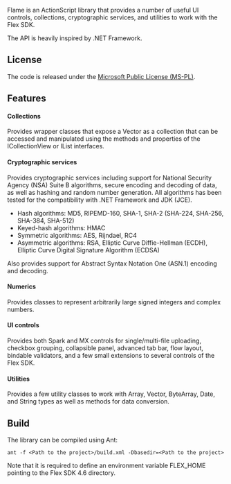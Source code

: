 Flame is an ActionScript library that provides a number of useful UI controls, collections, cryptographic services, and utilities to work with the Flex SDK.

The API is heavily inspired by .NET Framework.

## License
The code is released under the [Microsoft Public License (MS-PL)](http://opensource.org/licenses/MS-PL). 

## Features
#### Collections
Provides wrapper classes that expose a Vector as a collection that can be accessed and manipulated using the methods and properties of the ICollectionView or IList interfaces. 

#### Cryptographic services
Provides cryptographic services including support for National Security Agency (NSA) Suite B algorithms, secure encoding and decoding of data, as well as hashing and random number generation. All algorithms has been tested for the compatibility with .NET Framework and JDK (JCE). 
- Hash algorithms: MD5, RIPEMD-160, SHA-1, SHA-2 (SHA-224, SHA-256, SHA-384, SHA-512) 
- Keyed-hash algorithms: HMAC 
- Symmetric algorithms: AES, Rijndael, RC4 
- Asymmetric algorithms: RSA, Elliptic Curve Diffie-Hellman (ECDH), Elliptic Curve Digital Signature Algorithm (ECDSA) 

Also provides support for Abstract Syntax Notation One (ASN.1) encoding and decoding. 

#### Numerics
Provides classes to represent arbitrarily large signed integers and complex numbers. 

#### UI controls
Provides both Spark and MX controls for single/multi-file uploading, checkbox grouping, collapsible panel, advanced tab bar, flow layout, bindable validators, and a few small extensions to several controls of the Flex SDK. 

#### Utilities
Provides a few utility classes to work with Array, Vector, ByteArray, Date, and String types as well as methods for data conversion.

## Build
The library can be compiled using Ant:

	ant -f <Path to the project>/build.xml -Dbasedir=<Path to the project>
	
Note that it is required to define an environment variable FLEX_HOME pointing to the Flex SDK 4.6 directory.